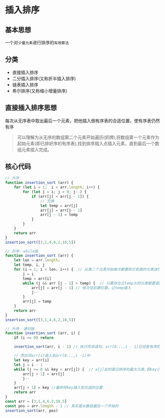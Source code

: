 # 插入排序
## 基本思想

一个对`少量元素`进行排序的`有效算法`

## 分类
+ 直接插入排序
+ 二分插入排序(又称折半插入排序)
+ 链表插入排序
+ 希尔排序(又称缩小增量排序)

## 直接插入排序思想
每次从无序表中取出最后一个元素，把他插入倒有序表的合适位置，使有序表仍然有序

>可以理解为从无序的数组第二个元素开始遍历(抓牌),将数组第一个元素作为起始元素(即已排好序的有序表),找到排序插入点插入元素，直到最后一个数组元素插入完成。


## 核心代码

```js
// 升序
function insertion_sort (arr) {
    for (let i = 1;  i < arr.length; i++) {
        for (let j = i; j > 0; j--) {
            if (arr[j] < arr[j - 1]) {
                // 交换
                let temp = arr[j]
                arr[j] = arr[j - 1]
                arr[j - 1] = temp
            }
        }
    }
    return arr
}
insertion_sort([3,1,4,6,2,10,5])
```

```js
// 升序--while版
function insertion_sort (arr) {
    let len = arr.length;
    let temp, i, j
    for (i = 1; i < len; i++) {  // 从第二个元素开始每次都要和它前面的元素进行比较
        j = i
        temp = arr[i]
        while (j && arr [j - 1] > temp) {  // 只要存在比temp大的元素都要调换位置
            arr[j] = arr[j - 1] // 依次往后挪位置，让temp插入
            j--
        }
        arr[j] = temp
    }
    return arr
}
insertion_sort([3,1,4,6,2,10,5])
```

```js
// 升序--递归版
function insertion_sort (arr, i) {
    if (i <= 0) return

    insertion_sort(arr, i - 1) // 执行完该语句，arr[0...,i - 1]已经是有序的了

    // 然后将arr[i]插入到arr[0...,i -1]中
    let key = arr[i]
    let j = i - 1
    while (j >= 0 && key < arr[j]) {  // a[j]此时是已排序的最大元素,若key小于最大元素，则前移
        arr[j + 1] = arr[j] 
        j--
    }
    arr[j + 1] = key //最终将key插入到合适的位置
    return arr
}
const arr = [3,1,4,6,2,10,5]
const pos = arr.length - 1 // 其实是从数组最后一个开始的
insertion_sort(arr, pos)
```
